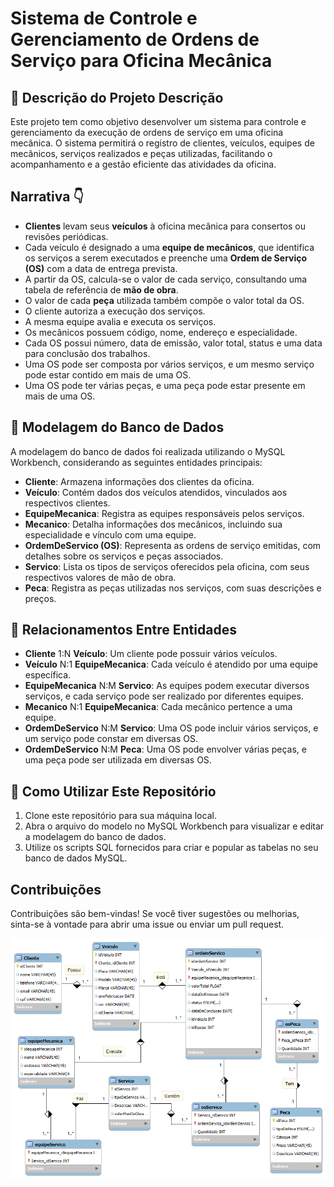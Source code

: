 # Sistema de Controle e Gerenciamento de Ordens de Serviço para Oficina Mecânica

## 📌 Descrição do Projeto Descrição

Este projeto tem como objetivo desenvolver um sistema para controle e gerenciamento da execução de ordens de serviço em uma oficina mecânica. O sistema permitirá o registro de clientes, veículos, equipes de mecânicos, serviços realizados e peças utilizadas, facilitando o acompanhamento e a gestão eficiente das atividades da oficina.

## Narrativa 👇

- **Clientes** levam seus **veículos** à oficina mecânica para consertos ou revisões periódicas.
- Cada veículo é designado a uma **equipe de mecânicos**, que identifica os serviços a serem executados e preenche uma **Ordem de Serviço (OS)** com a data de entrega prevista.
- A partir da OS, calcula-se o valor de cada serviço, consultando uma tabela de referência de **mão de obra**.
- O valor de cada **peça** utilizada também compõe o valor total da OS.
- O cliente autoriza a execução dos serviços.
- A mesma equipe avalia e executa os serviços.
- Os mecânicos possuem código, nome, endereço e especialidade.
- Cada OS possui número, data de emissão, valor total, status e uma data para conclusão dos trabalhos.
- Uma OS pode ser composta por vários serviços, e um mesmo serviço pode estar contido em mais de uma OS.
- Uma OS pode ter várias peças, e uma peça pode estar presente em mais de uma OS.

## 🎯 Modelagem do Banco de Dados

A modelagem do banco de dados foi realizada utilizando o MySQL Workbench, considerando as seguintes entidades principais:

- **Cliente**: Armazena informações dos clientes da oficina.
- **Veículo**: Contém dados dos veículos atendidos, vinculados aos respectivos clientes.
- **EquipeMecanica**: Registra as equipes responsáveis pelos serviços.
- **Mecanico**: Detalha informações dos mecânicos, incluindo sua especialidade e vínculo com uma equipe.
- **OrdemDeServico (OS)**: Representa as ordens de serviço emitidas, com detalhes sobre os serviços e peças associados.
- **Servico**: Lista os tipos de serviços oferecidos pela oficina, com seus respectivos valores de mão de obra.
- **Peca**: Registra as peças utilizadas nos serviços, com suas descrições e preços.

## 🧩 Relacionamentos Entre Entidades

- **Cliente** 1:N **Veículo**: Um cliente pode possuir vários veículos.
- **Veículo** N:1 **EquipeMecanica**: Cada veículo é atendido por uma equipe específica.
- **EquipeMecanica** N:M **Servico**: As equipes podem executar diversos serviços, e cada serviço pode ser realizado por diferentes equipes.
- **Mecanico** N:1 **EquipeMecanica**: Cada mecânico pertence a uma equipe.
- **OrdemDeServico** N:M **Servico**: Uma OS pode incluir vários serviços, e um serviço pode constar em diversas OS.
- **OrdemDeServico** N:M **Peca**: Uma OS pode envolver várias peças, e uma peça pode ser utilizada em diversas OS.

## 🎯 Como Utilizar Este Repositório

1. Clone este repositório para sua máquina local.
2. Abra o arquivo do modelo no MySQL Workbench para visualizar e editar a modelagem do banco de dados.
3. Utilize os scripts SQL fornecidos para criar e popular as tabelas no seu banco de dados MySQL.

## Contribuições

Contribuições são bem-vindas! Se você tiver sugestões ou melhorias, sinta-se à vontade para abrir uma issue ou enviar um pull request.

![Modelo conceitual oficina](modelagemoficina.png)


